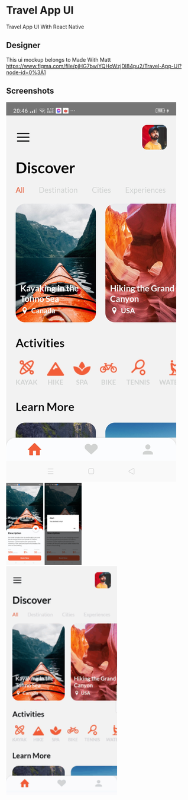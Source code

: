 # Travel App UI
Travel App UI With React Native

## Designer
This ui mockup belongs to Made With Matt<br />
https://www.figma.com/file/pjHG7bwiYQHoWzjDI84pu2/Travel-App-UI?node-id=0%3A1<br />


## Screenshots

<img src="./assets/gitScreenshots/home.jpg" alt="Home" style="width:50;"/>
<img src="./assets/gitScreenshots/Details.jpg" alt="Details" style="width:100px;"/>
<img src="./assets/gitScreenshots/Booking.jpg" alt="Booking" style="width:100px;"/>
<img src="./assets/gitScreenshots/presentation.gif" width="300px;"/>
